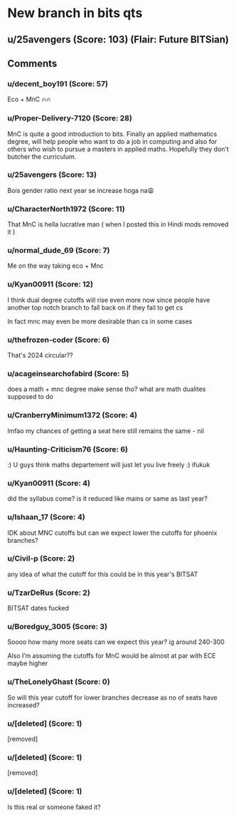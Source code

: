 # New branch in bits qts
## u/25avengers (Score: 103) (Flair: Future BITSian)



## Comments

### u/decent_boy191 (Score: 57)
Eco + MnC 🔥🔥


### u/Proper-Delivery-7120 (Score: 28)
MnC is quite a good introduction to bits. Finally an applied mathematics degree, will help people who want to do a job in computing and also for others who wish to pursue a masters in applied maths. Hopefully they don’t butcher the curriculum.


### u/25avengers (Score: 13)
Bois gender ratio next year se increase hoga na😩


### u/CharacterNorth1972 (Score: 11)
That MnC is hella lucrative man ( when I posted this in Hindi mods removed it )


### u/normal_dude_69 (Score: 7)
Me on the way taking eco + Mnc


### u/Kyan00911 (Score: 12)
I think dual degree cutoffs will rise even more now since people have another top notch branch to fall back on if they fail to get cs

In fact mnc may even be more desirable than cs in some cases


### u/thefrozen-coder (Score: 6)
That's 2024 circular??


### u/acageinsearchofabird (Score: 5)
does a math + mnc degree make sense tho? what are math dualites supposed to do


### u/CranberryMinimum1372 (Score: 4)
lmfao my chances of getting a seat here still remains the same - nil


### u/Haunting-Criticism76 (Score: 6)
:) U guys think maths departement will just let you live freely :) ifukuk


### u/Kyan00911 (Score: 4)
did the syllabus come? is it reduced like mains or same as last year?


### u/Ishaan_17 (Score: 4)
IDK about MNC cutoffs but can we expect lower the cutoffs for phoenix branches?


### u/Civil-p (Score: 2)
any idea of what the cutoff for this could be in this year's BITSAT


### u/TzarDeRus (Score: 2)
BITSAT dates fucked


### u/Boredguy_3005 (Score: 3)
Soooo how many more seats can we expect this year? 
ig around 240-300

Also I’m assuming the cutoffs for MnC would be almost at par with ECE maybe higher


### u/TheLonelyGhast (Score: 0)
So will this year cutoff for lower branches decrease as no of seats have increased?


### u/[deleted] (Score: 1)
[removed]


### u/[deleted] (Score: 1)
[removed]


### u/[deleted] (Score: 1)
Is this real or someone faked it?




